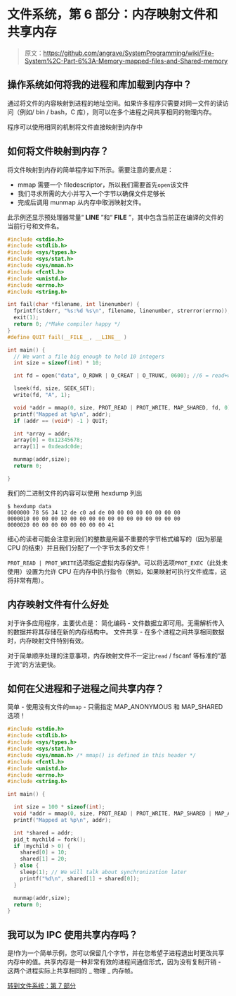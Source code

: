 # 文件系统，第 6 部分：内存映射文件和共享内存

> 原文：<https://github.com/angrave/SystemProgramming/wiki/File-System%2C-Part-6%3A-Memory-mapped-files-and-Shared-memory>

## 操作系统如何将我的进程和库加载到内存中？

通过将文件的内容映射到进程的地址空间。如果许多程序只需要对同一文件的读访问（例如/ bin / bash，C 库），则可以在多个进程之间共享相同的物理内存。

程序可以使用相同的机制将文件直接映射到内存中

## 如何将文件映射到内存？

将文件映射到内存的简单程序如下所示。需要注意的要点是：

*   mmap 需要一个 filedescriptor，所以我们需要首先`open`该文件
*   我们寻求所需的大小并写入一个字节以确保文件足够长
*   完成后调用 munmap 从内存中取消映射文件。

此示例还显示预处理器常量“ **LINE** ”和“ **FILE** ”，其中包含当前正在编译的文件的当前行号和文件名。

```c
#include <stdio.h>
#include <stdlib.h>
#include <sys/types.h>
#include <sys/stat.h>
#include <sys/mman.h>
#include <fcntl.h>
#include <unistd.h>
#include <errno.h>
#include <string.h>

int fail(char *filename, int linenumber) { 
  fprintf(stderr, "%s:%d %s\n", filename, linenumber, strerror(errno)); 
  exit(1);
  return 0; /*Make compiler happy */
}
#define QUIT fail(__FILE__, __LINE__ )

int main() {
  // We want a file big enough to hold 10 integers 
  int size = sizeof(int) * 10;

  int fd = open("data", O_RDWR | O_CREAT | O_TRUNC, 0600); //6 = read+write for me!

  lseek(fd, size, SEEK_SET);
  write(fd, "A", 1);

  void *addr = mmap(0, size, PROT_READ | PROT_WRITE, MAP_SHARED, fd, 0);
  printf("Mapped at %p\n", addr);
  if (addr == (void*) -1 ) QUIT;

  int *array = addr;
  array[0] = 0x12345678;
  array[1] = 0xdeadc0de;

  munmap(addr,size);
  return 0;

}
```

我们的二进制文件的内容可以使用 hexdump 列出

```
$ hexdump data
0000000 78 56 34 12 de c0 ad de 00 00 00 00 00 00 00 00
0000010 00 00 00 00 00 00 00 00 00 00 00 00 00 00 00 00
0000020 00 00 00 00 00 00 00 00 41 
```

细心的读者可能会注意到我们的整数是用最不重要的字节格式编写的（因为那是 CPU 的结束）并且我们分配了一个字节太多的文件！

`PROT_READ | PROT_WRITE`选项指定虚拟内存保护。可以将选项`PROT_EXEC`（此处未使用）设置为允许 CPU 在内存中执行指令（例如，如果映射可执行文件或库，这将非常有用）。

## 内存映射文件有什么好处

对于许多应用程序，主要优点是：
简化编码 - 文件数据立即可用。无需解析传入的数据并将其存储在新的内存结构中。
文件共享 - 在多个进程之间共享相同数据时，内存映射文件特别有效。

对于简单顺序处理的注意事项，内存映射文件不一定比`read` / fscanf 等标准的“基于流”的方法更快。

## 如何在父进程和子进程之间共享内存？

简单 - 使用没有文件的`mmap` - 只需指定 MAP_ANONYMOUS 和 MAP_SHARED 选项！

```c
#include <stdio.h>
#include <stdlib.h>
#include <sys/types.h>
#include <sys/stat.h>
#include <sys/mman.h> /* mmap() is defined in this header */
#include <fcntl.h>
#include <unistd.h>
#include <errno.h>
#include <string.h>

int main() {

  int size = 100 * sizeof(int);  
  void *addr = mmap(0, size, PROT_READ | PROT_WRITE, MAP_SHARED | MAP_ANONYMOUS, -1, 0);
  printf("Mapped at %p\n", addr);

  int *shared = addr;
  pid_t mychild = fork();
  if (mychild > 0) {
    shared[0] = 10;
    shared[1] = 20;
  } else {
    sleep(1); // We will talk about synchronization later
    printf("%d\n", shared[1] + shared[0]);
  }

  munmap(addr,size);
  return 0;
}
```

## 我可以为 IPC 使用共享内存吗？

是!作为一个简单示例，您可以保留几个字节，并在您希望子进程退出时更改共享内存中的值。共享内存是一种非常有效的进程间通信形式，因为没有复制开销 - 这两个进程实际上共享相同的 _ 物理 _ 内存帧。

[转到文件系统：第 7 部分](https://github.com/angrave/SystemProgramming/wiki/File-System,-Part-7:-Scalable-and-Reliable-Filesystems)